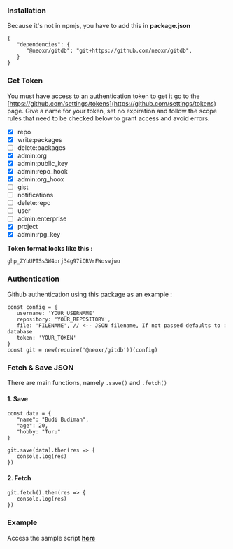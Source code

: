 ### Installation

Because it's not in npmjs, you have to add this in **package.json**

```
{
   "dependencies": {
      "@neoxr/gitdb": "git+https://github.com/neoxr/gitdb",
   }
}
```

### Get Token

You must have access to an authentication token to get it go to the [https://github.com/settings/tokens](https://github.com/settings/tokens) page. Give a name for your token, set no expiration and follow the scope rules that need to be checked below to grant access and avoid errors.

- [x] repo
- [x] write:packages
- [ ] delete:packages
- [x] admin:org
- [x] admin:public_key
- [x] admin:repo_hook
- [x] admin:org_hoox
- [ ] gist
- [ ] notifications
- [ ] delete:repo
- [ ] user
- [ ] admin:enterprise
- [x] project
- [x] admin:rpg_key

**Token format looks like this :**

```
ghp_ZYuUPTSs3W4orj34g97iQRVrFWoswjwo
```

### Authentication

Github authentication using this package as an example :

``` 
const config = {
   username: 'YOUR_USERNAME'
   repository: 'YOUR_REPOSITORY',
   file: 'FILENAME', // <-- JSON filename, If not passed defaults to : database
   token: 'YOUR_TOKEN'
}
const git = new(require('@neoxr/gitdb'))(config)
```

### Fetch & Save JSON

There are main functions, namely ```.save()``` and ```.fetch()```

#### 1. Save

```
const data = {
   "name": "Budi Budiman",
   "age": 20,
   "hobby: "Turu"
}

git.save(data).then(res => {
   console.log(res)
})
```

#### 2. Fetch

```
git.fetch().then(res => {
   console.log(res)
})
```

### Example

Access the sample script **[here](https://github.com/neoxr/gitdb/blob/master/src/example.js)**

